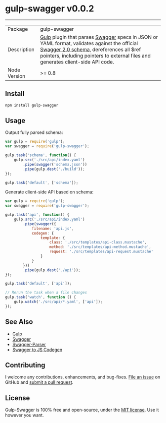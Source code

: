 # gulp-swagger v0.0.2
--------------------------

| | |
| ----------- | ------------ |
| Package     | gulp-swagger |
| Description | [Gulp][gulp] plugin that parses [Swagger][swagger] specs in JSON or YAML format, validates against the official [Swagger 2.0 schema][swagger2spec], dereferences all $ref pointers, including pointers to external files and generates client-side API code. |
| Node Version | >= 0.8 |

Install
--------------------------

```js
npm install gulp-swagger
```

Usage
--------------------------

Output fully parsed schema:

```js
var gulp = require('gulp');
var swagger = require('gulp-swagger');

gulp.task('schema', function() {
    gulp.src('./src/api/index.yaml')
        .pipe(swagger('schema.json'))
        .pipe(gulp.dest('./build'));
});

gulp.task('default', ['schema']);
```

Generate client-side API based on schema:

```js
var gulp = require('gulp');
var swagger = require('gulp-swagger');

gulp.task('api', function() {
    gulp.src('./src/api/index.yaml')
        .pipe(swagger({
            filename: 'api.js',
            codegen: {
                template: {
                    class: './src/templates/api-class.mustache',
                    method: './src/templates/api-method.mustache',
                    request: './src/templates/api-request.mustache'
                }
            }
        }))
        .pipe(gulp.dest('./api'));
});

gulp.task('default', ['api']);

// Rerun the task when a file changes
gulp.task('watch', function () {
    gulp.watch('./src/api/*.yaml', ['api']);
});
```

See Also
--------------------------

- [Gulp][gulp]
- [Swagger][swagger]
- [Swagger-Parser][swagger-parser]
- [Swagger to JS Codegen][swagger-js-codegen]

Contributing
--------------------------
I welcome any contributions, enhancements, and bug-fixes. [File an issue](https://github.com/gersongoulart/gulp-swagger/issues) on GitHub and [submit a pull request](https://github.com/gersongoulart/gulp-swagger/pulls).

License
--------------------------
Gulp-Swagger is 100% free and open-source, under the [MIT license](LICENSE). Use it however you want.

[gulp]: http://github.com/gulpjs/gulp
[swagger]: http://swagger.io
[swagger2spec]: https://github.com/swagger-api/swagger-spec/blob/master/versions/2.0.md
[swagger-parser]: https://github.com/gersongoulart/gulp-swagger
[swagger-js-codegen]: https://github.com/wcandillon/swagger-js-codegen
